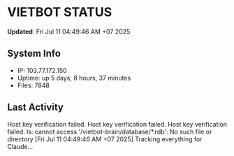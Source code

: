 # VIETBOT STATUS
**Updated**: Fri Jul 11 04:49:46 AM +07 2025

## System Info
- IP: 103.77.172.150
- Uptime: up 5 days, 8 hours, 37 minutes
- Files: 7848

## Last Activity
Host key verification failed.
Host key verification failed.
Host key verification failed.
ls: cannot access '/vietbot-brain/database/*.rdb': No such file or directory
[Fri Jul 11 04:49:46 AM +07 2025] Tracking everything for Claude...
